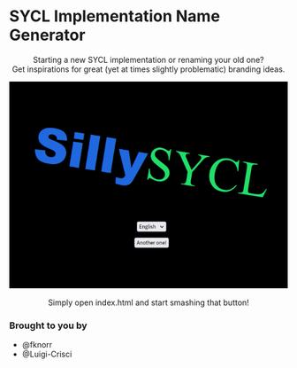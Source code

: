 # SYCL Implementation Name Generator

<p align="center">
Starting a new SYCL implementation or renaming your old one?<br>
Get inspirations for great (yet at times slightly problematic) branding ideas.
</p>
<p align="center">
<img src="doc/screenshot.png" alt="SillySYCL">
</p>
<p align="center">
Simply open index.html and start smashing that button!
</p>

### Brought to you by

- @fknorr
- @Luigi-Crisci
